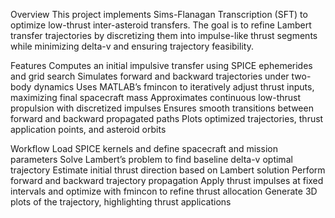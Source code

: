 Overview
This project implements Sims-Flanagan Transcription (SFT) to optimize low-thrust inter-asteroid transfers. The goal is to refine Lambert transfer trajectories by discretizing them 
into impulse-like thrust segments while minimizing delta-v and ensuring trajectory feasibility.

Features
Computes an initial impulsive transfer using SPICE ephemerides and grid search
Simulates forward and backward trajectories under two-body dynamics
Uses MATLAB’s fmincon to iteratively adjust thrust inputs, maximizing final spacecraft mass
Approximates continuous low-thrust propulsion with discretized impulses
Ensures smooth transitions between forward and backward propagated paths
Plots optimized trajectories, thrust application points, and asteroid orbits

Workflow
Load SPICE kernels and define spacecraft and mission parameters
Solve Lambert’s problem to find baseline delta-v optimal trajectory
Estimate initial thrust direction based on Lambert solution
Perform forward and backward trajectory propagation
Apply thrust impulses at fixed intervals and optimize with fmincon to refine thrust allocation
Generate 3D plots of the trajectory, highlighting thrust applications
